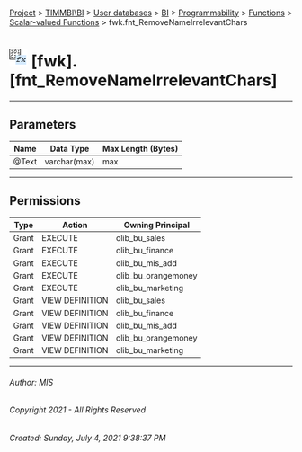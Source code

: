 #### 

[Project](../../../../../../index.md) > [TIMMBI\\BI](../../../../../index.md) > [User databases](../../../../index.md) > [BI](../../../index.md) > [Programmability](../../index.md) > [Functions](../index.md) > [Scalar-valued Functions](Scalar-valued_Functions.md) > fwk.fnt_RemoveNameIrrelevantChars

# ![Scalar-valued Functions](../../../../../../Images/Function_Scalar32.png) [fwk].[fnt_RemoveNameIrrelevantChars]

---

## <a name="#parameters"></a>Parameters

| Name | Data Type | Max Length (Bytes) |
|---|---|---|
| @Text | varchar(max) | max |


---

## <a name="#permissions"></a>Permissions

| Type | Action | Owning Principal |
|---|---|---|
| Grant | EXECUTE | olib_bu_sales |
| Grant | EXECUTE | olib_bu_finance |
| Grant | EXECUTE | olib_bu_mis_add |
| Grant | EXECUTE | olib_bu_orangemoney |
| Grant | EXECUTE | olib_bu_marketing |
| Grant | VIEW DEFINITION | olib_bu_sales |
| Grant | VIEW DEFINITION | olib_bu_finance |
| Grant | VIEW DEFINITION | olib_bu_mis_add |
| Grant | VIEW DEFINITION | olib_bu_orangemoney |
| Grant | VIEW DEFINITION | olib_bu_marketing |


---

###### Author:  MIS

###### Copyright 2021 - All Rights Reserved

###### Created: Sunday, July 4, 2021 9:38:37 PM

